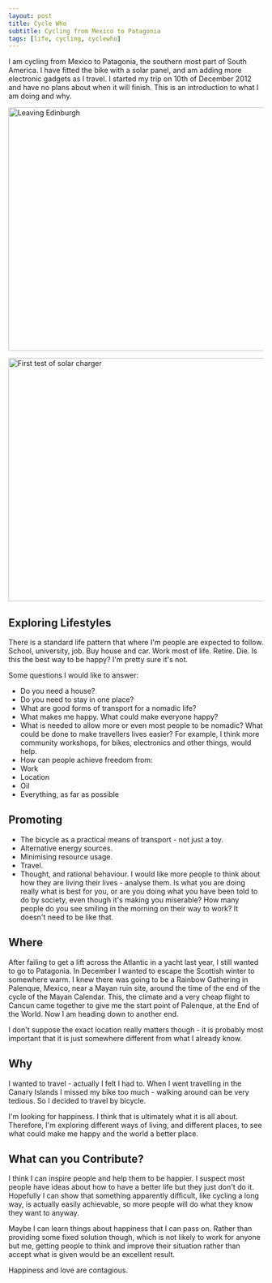 ```yaml
---
layout: post
title: Cycle Who
subtitle: Cycling from Mexico to Patagonia
tags: [life, cycling, cyclewho]
---
```


I am cycling from Mexico to Patagonia, the southern most part of South
America. I have fitted the bike with a solar panel, and am adding more
electronic gadgets as I travel. I started my trip on 10th of December 2012 and
have no plans about when it will finish. This is an introduction to what I am
doing and why.

<a href="http://www.flickr.com/photos/mm0hai/8384962554/" title="Leaving Edinburgh by mm0hai, on Flickr"><img src="http://farm9.staticflickr.com/8214/8384962554_1461cea29d_z.jpg" width="640" height="480" alt="Leaving Edinburgh"></a>

<a href="http://www.flickr.com/photos/mm0hai/8272408443/" title="First test of solar charger by mm0hai, on Flickr"><img src="http://farm9.staticflickr.com/8352/8272408443_0390543aa4_z.jpg" width="640" height="480" alt="First test of solar charger"></a>

Exploring Lifestyles
--------------------

There is a standard life pattern that where I'm people are expected to
follow. School, university, job. Buy house and car. Work most of
life. Retire. Die. Is this the best way to be happy? I'm pretty sure it's not.

Some questions I would like to answer:

 - Do you need a house?
 - Do you need to stay in one place?
 - What are good forms of transport for a nomadic life?
 - What makes me happy. What could make everyone happy?
 - What is needed to allow more or even most people to be nomadic? What could be
   done to make travellers lives easier? For example, I think more community
   workshops, for bikes, electronics and other things, would help.
 - How can people achieve freedom from:
  - Work
  - Location
  - Oil
  - Everything, as far as possible

Promoting
---------

- The bicycle as a practical means of transport - not just a toy.
- Alternative energy sources.
- Minimising resource usage.
- Travel.
- Thought, and rational behaviour. I would like more people to think about how
they are living their lives - analyse them. Is what you are doing really what
is best for you, or are you doing what you have been told to do by society,
even though it's making you miserable? How many people do you see smiling in
the morning on their way to work? It doesn't need to be like that.

Where
-----

After failing to get a lift across the Atlantic in a yacht last year, I still
wanted to go to Patagonia. In December I wanted to escape the Scottish winter
to somewhere warm. I knew there was going to be a Rainbow Gathering in
Palenque, Mexico, near a Mayan ruin site, around the time of the end of the
cycle of the Mayan Calendar. This, the climate and a very cheap flight to
Cancun came together to give me the start point of Palenque, at the End of the
World. Now I am heading down to another end.

I don't suppose the exact location really matters though - it is probably most
important that it is just somewhere different from what I already know.

Why
---

I wanted to travel - actually I felt I had to. When I went travelling in the
Canary Islands I missed my bike too much - walking around can be very
tedious. So I decided to travel by bicycle.

I'm looking for happiness. I think that is ultimately what it is all
about. Therefore, I'm exploring different ways of living, and different
places, to see what could make me happy and the world a better place.

What can you Contribute?
------------------------

I think I can inspire people and help them to be happier. I suspect most
people have ideas about how to have a better life but they just don't do
it. Hopefully I can show that something apparently difficult, like cycling a
long way, is actually easily achievable, so more people will do what they know
they want to anyway.

Maybe I can learn things about happiness that I can pass on. Rather than
providing some fixed solution though, which is not likely to work for anyone
but me, getting people to think and improve their situation rather than
accept what is given would be an excellent result.

Happiness and love are contagious.